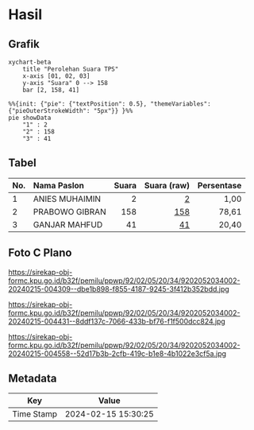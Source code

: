 # Hasil

## Grafik

```mermaid
xychart-beta
    title "Perolehan Suara TPS"
    x-axis [01, 02, 03]
    y-axis "Suara" 0 --> 158
    bar [2, 158, 41]
```

```mermaid
%%{init: {"pie": {"textPosition": 0.5}, "themeVariables": {"pieOuterStrokeWidth": "5px"}} }%%
pie showData
    "1" : 2
    "2" : 158
    "3" : 41
```

## Tabel

| No. | Nama Paslon    | Suara | Suara (raw) | Persentase |
|:--- |:-------------- | -----:| -----------:| ----------:|
| 1   | ANIES MUHAIMIN | 2     | [2][p-1]    | 1,00       |
| 2   | PRABOWO GIBRAN | 158   | [158][p-2]  | 78,61      |
| 3   | GANJAR MAHFUD  | 41    | [41][p-3]   | 20,40      |


[p-1]: https://github.com/gigit-pemilu/pemilu-2024-92-papua-barat/blob/main/pilpres/hitung-suara/sub/92-papua-barat/sub/02-manokwari/sub/05-masni/sub/2034-koyani/sub/002-tps/sub/paslon-1.txt
[p-2]: https://github.com/gigit-pemilu/pemilu-2024-92-papua-barat/blob/main/pilpres/hitung-suara/sub/92-papua-barat/sub/02-manokwari/sub/05-masni/sub/2034-koyani/sub/002-tps/sub/paslon-2.txt
[p-3]: https://github.com/gigit-pemilu/pemilu-2024-92-papua-barat/blob/main/pilpres/hitung-suara/sub/92-papua-barat/sub/02-manokwari/sub/05-masni/sub/2034-koyani/sub/002-tps/sub/paslon-3.txt

## Foto C Plano

https://sirekap-obj-formc.kpu.go.id/b32f/pemilu/ppwp/92/02/05/20/34/9202052034002-20240215-004309--dbe1b898-f855-4187-9245-3f412b352bdd.jpg

https://sirekap-obj-formc.kpu.go.id/b32f/pemilu/ppwp/92/02/05/20/34/9202052034002-20240215-004431--8ddf137c-7066-433b-bf76-f1f500dcc824.jpg

https://sirekap-obj-formc.kpu.go.id/b32f/pemilu/ppwp/92/02/05/20/34/9202052034002-20240215-004558--52d17b3b-2cfb-419c-b1e8-4b1022e3cf5a.jpg


## Metadata

| Key        | Value               |
| ---------- | ------------------- |
| Time Stamp | 2024-02-15 15:30:25 |



